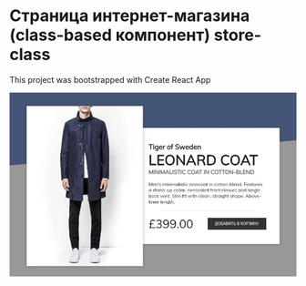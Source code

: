 # Страница интернет-магазина (class-based компонент) store-class

This project was bootstrapped with Create React App

<img width="1199" alt="store-class-screenshot" src="https://github.com/Mali-zi/store-class/blob/master/img/screenshot.JPG">